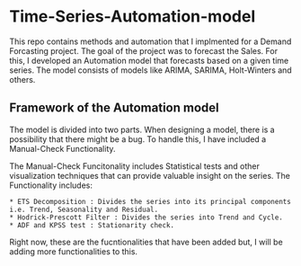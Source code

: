 # Time-Series-Automation-model #
This repo contains methods and automation that I implmented for a Demand Forcasting project. The goal of the project was to forecast the Sales. For this, I developed an 
Automation  model that forecasts based on a given time series. The model consists of models like ARIMA, SARIMA, Holt-Winters and others.

## Framework of the Automation model ##
The model is divided into two parts. When designing a model, there is a possibility that there might be a bug. To handle this, I have included a Manual-Check Functionality.

The Manual-Check Funcitonality includes Statistical tests and other visualization techniques that can provide valuable insight on the series. The Functionality includes:
    
    * ETS Decomposition : Divides the series into its principal components i.e. Trend, Seasonality and Residual.
    * Hodrick-Prescott Filter : Divides the series into Trend and Cycle.
    * ADF and KPSS test : Stationarity check.
    
Right now, these are the fucntionalities that have been added but, I will be adding more functionalities to this.

